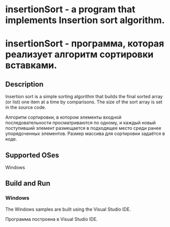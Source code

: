# insertionSort - a program that implements Insertion sort algorithm.
# insertionSort - программа, которая реализует алгоритм сортировки вставками.

## Description

Insertion sort is a simple sorting algorithm that builds the final sorted array (or list) one item at a time by comparisons.
The size of the sort array is set in the source code.

Алгоритм сортировки, в котором элементы входной последовательности просматриваются по одному,
и каждый новый поступивший элемент размещается в подходящее место среди ранее упорядоченных элементов.
Размер массива для сортировки задаётся в коде.
## Supported OSes

Windows

## Build and Run

### Windows
The Windows samples are built using the Visual Studio IDE.

Программа построена в Visual Studio IDE.